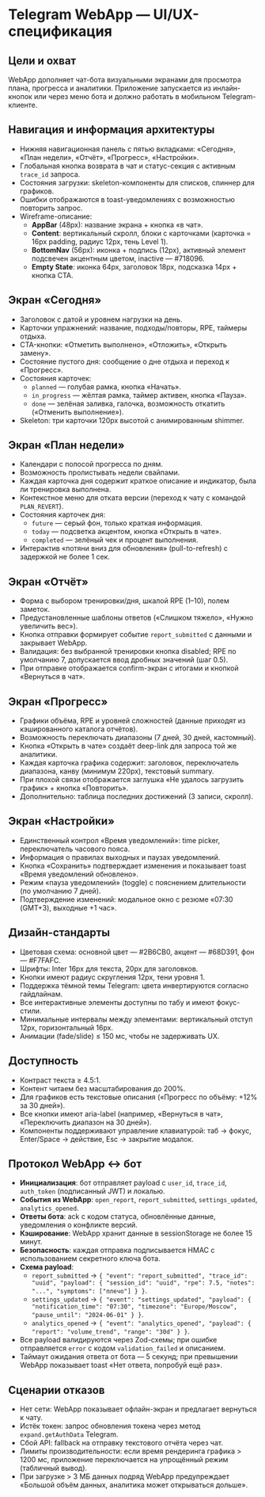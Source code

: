 # Telegram WebApp — UI/UX-спецификация

## Цели и охват
WebApp дополняет чат-бота визуальными экранами для просмотра плана, прогресса и аналитики. Приложение запускается из инлайн-кнопок или через меню бота и должно работать в мобильном Telegram-клиенте.

## Навигация и информация архитектуры
- Нижняя навигационная панель с пятью вкладками: «Сегодня», «План недели», «Отчёт», «Прогресс», «Настройки».
- Глобальная кнопка возврата в чат и статус-секция с активным `trace_id` запроса.
- Состояния загрузки: skeleton-компоненты для списков, спиннер для графиков.
- Ошибки отображаются в toast-уведомлениях с возможностью повторить запрос.
- Wireframe-описание:
  - **AppBar** (48px): название экрана + кнопка «в чат».
  - **Content**: вертикальный скролл, блоки с карточками (карточка = 16px padding, радиус 12px, тень Level 1).
  - **BottomNav** (56px): иконка + подпись (12px), активный элемент подсвечен акцентным цветом, inactive — #718096.
  - **Empty State**: иконка 64px, заголовок 18px, подсказка 14px + кнопка CTA.

## Экран «Сегодня»
- Заголовок с датой и уровнем нагрузки на день.
- Карточки упражнений: название, подходы/повторы, RPE, таймеры отдыха.
- CTA-кнопки: «Отметить выполнено», «Отложить», «Открыть замену».
- Состояние пустого дня: сообщение о дне отдыха и переход к «Прогресс».
- Состояния карточек:
  - `planned` — голубая рамка, кнопка «Начать».
  - `in_progress` — жёлтая рамка, таймер активен, кнопка «Пауза».
  - `done` — зелёная заливка, галочка, возможность откатить («Отменить выполнение»).
- Skeleton: три карточки 120px высотой с анимированным shimmer.

## Экран «План недели»
- Календари с полосой прогресса по дням.
- Возможность пролистывать недели свайпами.
- Каждая карточка дня содержит краткое описание и индикатор, была ли тренировка выполнена.
- Контекстное меню для отката версии (переход к чату с командой `PLAN_REVERT`).
- Состояния карточек дня:
  - `future` — серый фон, только краткая информация.
  - `today` — подсветка акцентом, кнопка «Открыть в чате».
  - `completed` — зелёный чек и процент выполнения.
- Интерактив «потяни вниз для обновления» (pull-to-refresh) с задержкой не более 1 сек.

## Экран «Отчёт»
- Форма с выбором тренировки/дня, шкалой RPE (1–10), полем заметок.
- Предустановленные шаблоны ответов («Слишком тяжело», «Нужно увеличить вес»).
- Кнопка отправки формирует событие `report_submitted` с данными и закрывает WebApp.
- Валидация: без выбранной тренировки кнопка disabled; RPE по умолчанию 7, допускается ввод дробных значений (шаг 0.5).
- При отправке отображается confirm-экран с итогами и кнопкой «Вернуться в чат».

## Экран «Прогресс»
- Графики объёма, RPE и уровней сложностей (данные приходят из кэшированного каталога отчётов).
- Возможность переключать диапазоны (7 дней, 30 дней, кастомный).
- Кнопка «Открыть в чате» создаёт deep-link для запроса той же аналитики.
- Каждая карточка графика содержит: заголовок, переключатель диапазона, канву (минимум 220px), текстовый summary.
- При плохой связи отображается заглушка «Не удалось загрузить график» + кнопка «Повторить».
- Дополнительно: таблица последних достижений (3 записи, скролл).

## Экран «Настройки»
- Единственный контрол «Время уведомлений»: time picker, переключатель часового пояса.
- Информация о правилах выходных и паузах уведомлений.
- Кнопка «Сохранить» подтверждает изменения и показывает toast «Время уведомлений обновлено».
- Режим «пауза уведомлений» (toggle) с пояснением длительности (по умолчанию 7 дней).
- Подтверждение изменений: модальное окно с резюме «07:30 (GMT+3), выходные +1 час».

## Дизайн-стандарты
- Цветовая схема: основной цвет — #2B6CB0, акцент — #68D391, фон — #F7FAFC.
- Шрифты: Inter 16px для текста, 20px для заголовков.
- Кнопки имеют радиус скругления 12px, тени уровня 1.
- Поддержка тёмной темы Telegram: цвета инвертируются согласно гайдлайнам.
- Все интерактивные элементы доступны по табу и имеют фокус-стили.
- Минимальные интервалы между элементами: вертикальный отступ 12px, горизонтальный 16px.
- Анимации (fade/slide) ≤ 150 мс, чтобы не задерживать UX.

## Доступность
- Контраст текста ≥ 4.5:1.
- Контент читаем без масштабирования до 200%.
- Для графиков есть текстовые описания («Прогресс по объёму: +12% за 30 дней»).
- Все кнопки имеют aria-label (например, «Вернуться в чат», «Переключить диапазон на 30 дней»).
- Компоненты поддерживают управление клавиатурой: таб → фокус, Enter/Space → действие, Esc → закрытие модалок.

## Протокол WebApp ↔ бот
- **Инициализация**: бот отправляет payload с `user_id`, `trace_id`, `auth_token` (подписанный JWT) и локалью.
- **События из WebApp**: `open_report`, `report_submitted`, `settings_updated`, `analytics_opened`.
- **Ответы бота**: ack с кодом статуса, обновлённые данные, уведомления о конфликте версий.
- **Кэширование**: WebApp хранит данные в sessionStorage не более 15 минут.
- **Безопасность**: каждая отправка подписывается HMAC с использованием секретного ключа бота.
- **Схема payload**:
  - `report_submitted` → `{ "event": "report_submitted", "trace_id": "uuid", "payload": { "session_id": "uuid", "rpe": 7.5, "notes": "...", "symptoms": ["плечо"] } }`.
  - `settings_updated` → `{ "event": "settings_updated", "payload": { "notification_time": "07:30", "timezone": "Europe/Moscow", "pause_until": "2024-06-01" } }`.
  - `analytics_opened` → `{ "event": "analytics_opened", "payload": { "report": "volume_trend", "range": "30d" } }`.
- Все payload валидируются через Zod-схемы; при ошибке отправляется `error` с кодом `validation_failed` и описанием.
- Таймаут ожидания ответа от бота — 5 секунд; при превышении WebApp показывает toast «Нет ответа, попробуй ещё раз».

## Сценарии отказов
- Нет сети: WebApp показывает офлайн-экран и предлагает вернуться к чату.
- Истёк токен: запрос обновления токена через метод `expand.getAuthData` Telegram.
- Сбой API: fallback на отправку текстового отчёта через чат.
- Лимиты производительности: если время рендеринга графика > 1200 мс, приложение переключается на упрощённый режим (табличный вывод).
- При загрузке > 3 МБ данных подряд WebApp предупреждает «Большой объём данных, аналитика может открываться дольше».
